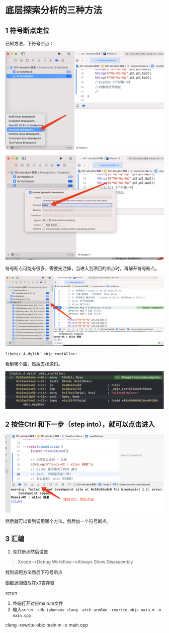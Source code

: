 # 底层探索分析的三种方法

## 1 符号断点定位

已知方法，下符号断点：

![image-20210729134404698](00.assets/image-20210729134404698.png)

![image-20210729134501672](00.assets/image-20210729134501672.png)

符号断点可能有很多，需要先注掉，当进入到项目的断点时，再解开符号断点。

![image-20210729134749801](00.assets/image-20210729134749801.png)

```
libobjc.A.dylib`_objc_rootAlloc:
```

看到哪个库，然后去找源码。

![image-20210729004112476](00.assets/image-20210729004112476.png)

## 2 按住Ctrl 和下一步（step into），就可以点击进入

![image-20210729135443231](00.assets/image-20210729135443231.png)

然后就可以看到调用哪个方法，然后加一个符号断点。

## 3 汇编

1. 先打断点然后设置

>Xcode-->Debug Workflow-->Always Show Disassembly

找到调用方法然后下符号断点

函数返回值放在x0寄存器

xcrun

1. 终端打开对应main.m文件
2. 输入`scrun -sdk iphoneos clang -arch arm64e -rewrite-objc main.m -o main.cpp`

clang -rewrite-objc main.m -o main.cpp





















